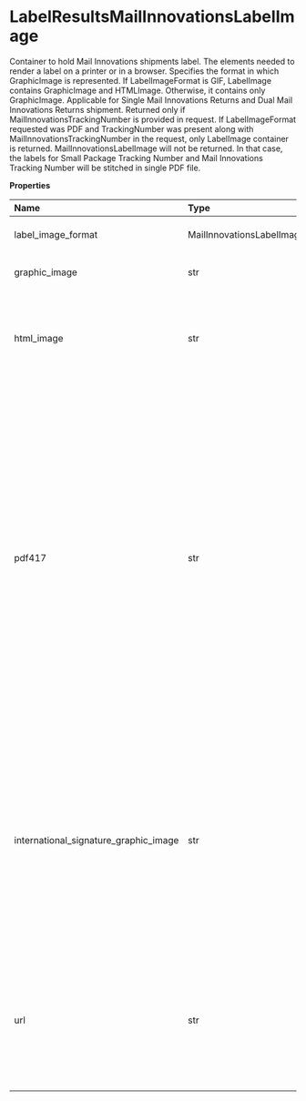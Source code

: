# LabelResultsMailInnovationsLabelImage

Container to hold Mail Innovations shipments label. The elements needed to render a label on a printer or in a browser. Specifies the format in which GraphicImage is represented. If LabelImageFormat is GIF, LabelImage contains GraphicImage and HTMLImage. Otherwise, it contains only GraphicImage. Applicable for Single Mail Innovations Returns and Dual Mail Innovations Returns shipment. Returned only if MailInnovationsTrackingNumber is provided in request.
If LabelImageFormat requested was PDF and TrackingNumber was present along with MailInnovationsTrackingNumber in the request, only LabelImage container is returned. MailInnovationsLabelImage will not be returned. In that case, the labels for Small Package Tracking Number and Mail Innovations Tracking Number will be stitched in single PDF file.

**Properties**

| Name                                  | Type                                      | Required | Description                                                                                                                                                                                                                                                                                                                                                                                           |
| :------------------------------------ | :---------------------------------------- | :------- | :---------------------------------------------------------------------------------------------------------------------------------------------------------------------------------------------------------------------------------------------------------------------------------------------------------------------------------------------------------------------------------------------------- |
| label_image_format                    | MailInnovationsLabelImageLabelImageFormat | ✅       | The format of a label image byte stream.                                                                                                                                                                                                                                                                                                                                                              |
| graphic_image                         | str                                       | ✅       | Base 64 encoded graphic image.                                                                                                                                                                                                                                                                                                                                                                        |
| html_image                            | str                                       | ❌       | Base 64 encoded html browser image rendering software. This is only returned for GIF image formats.                                                                                                                                                                                                                                                                                                   |
| pdf417                                | str                                       | ❌       | PDF-417 is a two-dimensional barcode, which can store up to about 1,800 printable ASCII characters or 1,100 binary characters per symbol. The symbol is rectangular. The PDF417 image will be returned when the shipment is trans-border and the service option is one of the following: Standard, Express Saver or Express Plus. The image is Base 64 encoded and only returned for GIF image format |
| international_signature_graphic_image | str                                       | ❌       | Base 64 encoded graphic image of the Warsaw text and signature box. EPL2, ZPL and SPL labels. The image will be returned for non-US based shipments. One image will be given per shipment and it will be in the first PackageResults container.                                                                                                                                                       |
| url                                   | str                                       | ❌       | This is only returned if the label link is requested to be returned and only at the first package result Applicable for following types of shipments: Print/Electronic Return Label                                                                                                                                                                                                                   |

<!-- This file was generated by liblab | https://liblab.com/ -->
